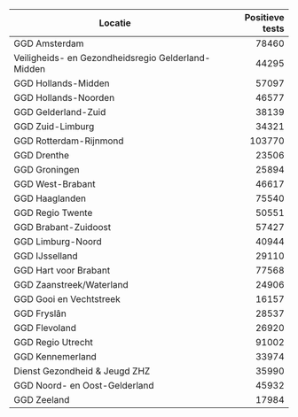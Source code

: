| Locatie | Positieve tests |
|---------|----------------:|
| GGD Amsterdam                            | 78460 |
| Veiligheids- en Gezondheidsregio Gelderland-Midden | 44295 |
| GGD Hollands-Midden                      | 57097 |
| GGD Hollands-Noorden                     | 46577 |
| GGD Gelderland-Zuid                      | 38139 |
| GGD Zuid-Limburg                         | 34321 |
| GGD Rotterdam-Rijnmond                   | 103770 |
| GGD Drenthe                              | 23506 |
| GGD Groningen                            | 25894 |
| GGD West-Brabant                         | 46617 |
| GGD Haaglanden                           | 75540 |
| GGD Regio Twente                         | 50551 |
| GGD Brabant-Zuidoost                     | 57427 |
| GGD Limburg-Noord                        | 40944 |
| GGD IJsselland                           | 29110 |
| GGD Hart voor Brabant                    | 77568 |
| GGD Zaanstreek/Waterland                 | 24906 |
| GGD Gooi en Vechtstreek                  | 16157 |
| GGD Fryslân                              | 28537 |
| GGD Flevoland                            | 26920 |
| GGD Regio Utrecht                        | 91002 |
| GGD Kennemerland                         | 33974 |
| Dienst Gezondheid & Jeugd ZHZ            | 35990 |
| GGD Noord- en Oost-Gelderland            | 45932 |
| GGD Zeeland                              | 17984 |
